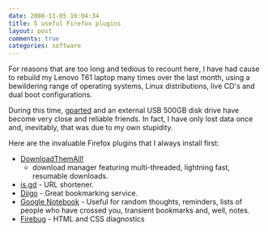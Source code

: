 ```yaml
---
date: 2008-11-05 16:04:34
title: 5 useful Firefox plugins
layout: post
comments: true
categories: software
---
```

For reasons that are too long and tedious to recount here, I have had
cause to rebuild my Lenovo T61 laptop many times over the last month,
using a bewildering range of operating systems, Linux distributions,
live CD's and dual boot configurations.

During this time, [gparted](http://gparted.sourceforge.net/) and an
external USB 500GB disk drive have become very close and reliable
friends. In fact, I have only lost data once and, inevitably, that was
due to my own stupidity.

Here are the invaluable Firefox plugins that I always install first:

- [DownloadThemAll!](https://addons.mozilla.org/en-US/firefox/addon/201)
  - download manager featuring multi-threaded, lightning fast,
  resumable downloads.
- [is.gd](https://addons.mozilla.org/en-US/firefox/addon/7369) - URL
  shortener.
- [Diigo](https://addons.mozilla.org/en-US/firefox/addon/2792) - Great
  bookmarking service.
- [Google Notebook](http://www.google.com/notebook/download) - Useful
  for random thoughts, reminders, lists of people who have crossed
  you, transient bookmarks and, well, notes.
- [Firebug](https://addons.mozilla.org/en-US/firefox/addon/1843) -
  HTML and CSS diagnostics
